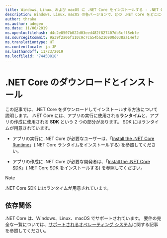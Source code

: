 ```yaml
---
title: Windows、Linux、および macOS に .NET Core をインストールする - .NET Core
description: Windows、Linux、macOS の各バージョンで、どの .NET Core をどこにインストールするかについて説明します。 .NET Core アプリの開発、配置、および実行に必要な依存関係を確認します。
author: thraka
ms.author: adegeo
ms.date: 11/06/2019
ms.openlocfilehash: d4c2e8507b022d03eed482f827407db5cff8ebfe
ms.sourcegitcommit: 9a39f2a06f110c9c7ca54ba216900d038aa14ef3
ms.translationtype: HT
ms.contentlocale: ja-JP
ms.lasthandoff: 11/23/2019
ms.locfileid: "74450818"
---
```

# <a name="download-and-install-net-core"></a>.NET Core のダウンロードとインストール

この記事では、.NET Core をダウンロードしてインストールする方法について説明します。 .NET Core には、アプリの実行に使用される**ランタイム**と、アプリの作成に使用される **SDK** という 2 つの部分があります。 SDK にはランタイムが用意されています。

- アプリの実行に .NET Core が必要なユーザーは、「[Install the .NET Core Runtime](runtime.md)」(.NET Core ランタイムをインストールする) を参照してください。

- アプリの作成に .NET Core が必要な開発者は、「[Install the .NET Core SDK](sdk.md)」(.NET Core SDK をインストールする) を参照してください。

> [!NOTE]
> .NET Core SDK にはランタイムが用意されています。

## <a name="dependencies"></a>依存関係

.NET Core は、Windows、Linux、macOS でサポートされています。 要件の完全な一覧については、[サポートされるオペレーティング システム](dependencies.md)に関する記事を参照してください。
